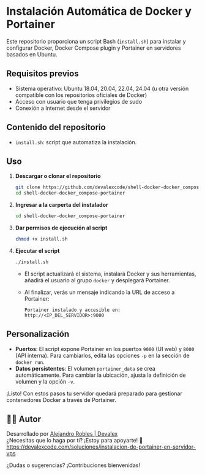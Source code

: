 # Instalación Automática de Docker y Portainer

Este repositorio proporciona un script Bash (`install.sh`) para instalar y configurar Docker, Docker Compose plugin y Portainer en servidores basados en Ubuntu.

## Requisitos previos

- Sistema operativo: Ubuntu 18.04, 20.04, 22.04, 24.04 (u otra versión compatible con los repositorios oficiales de Docker)
- Acceso con usuario que tenga privilegios de sudo
- Conexión a Internet desde el servidor

## Contenido del repositorio

- `install.sh`: script que automatiza la instalación.

## Uso

1. **Descargar o clonar el repositorio**

   ```bash
   git clone https://github.com/devalexcode/shell-docker-docker_compose-portainer.git
   cd shell-docker-docker_compose-portainer
   ```

2. **Ingresar a la carperta del instalador**

   ```bash
   cd shell-docker-docker_compose-portainer
   ```

3. **Dar permisos de ejecución al script**

   ```bash
   chmod +x install.sh
   ```

4. **Ejecutar el script**

   ```bash
   ./install.sh
   ```

   - El script actualizará el sistema, instalará Docker y sus herramientas, añadirá el usuario al grupo `docker` y desplegará Portainer.
   - Al finalizar, verás un mensaje indicando la URL de acceso a Portainer:

     ```
     Portainer instalado y accesible en: http://<IP_DEL_SERVIDOR>:9000
     ```

## Personalización

- **Puertos**: El script expone Portainer en los puertos `9000` (UI web) y `8000` (API interna). Para cambiarlos, edita las opciones `-p` en la sección de `docker run`.
- **Datos persistentes**: El volumen `portainer_data` se crea automáticamente. Para cambiar la ubicación, ajusta la definición de volumen y la opción `-v`.

¡Listo! Con estos pasos tu servidor quedará preparado para gestionar contenedores Docker a través de Portainer.

## 👨‍💻 Autor

Desarrollado por [Alejandro Robles | Devalex ](http://devalexcode.com)  
¿Necesitas que lo haga por ti? ¡Estoy para apoyarte! 🤝 https://devalexcode.com/soluciones/instalacion-de-portainer-en-servidor-vps

¿Dudas o sugerencias? ¡Contribuciones bienvenidas!
